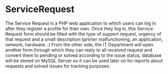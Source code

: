 ServiceRequest
==============

The Service Request is a PHP web application to which users can log in after they register a profile for their own.
Once they log in, this Service Request form should be filled with the type of support request, urgency of that request and a small description (printer malfunctioning, an application, network, hardware…)
From the other side, the IT Department will open another form through which they can reply to all received request and convert them to pending or solved according to the issue status, database will be stored on MySQL Server so it can be used later on for reports about requests and solved issues for tracking purposes.
